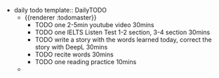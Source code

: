 - daily todo
  template:: DailyTODO
	- {{renderer :todomaster}}
		- TODO one 2-5min youtube video 30mins
		- TODO one IELTS Listen Test 1-2 section, 3-4 section  30mins
		- TODO write a story with the words learned today, correct the story with DeepL  30mins
		- TODO recite words 30mins
		- TODO one reading practice 10mins
	-
